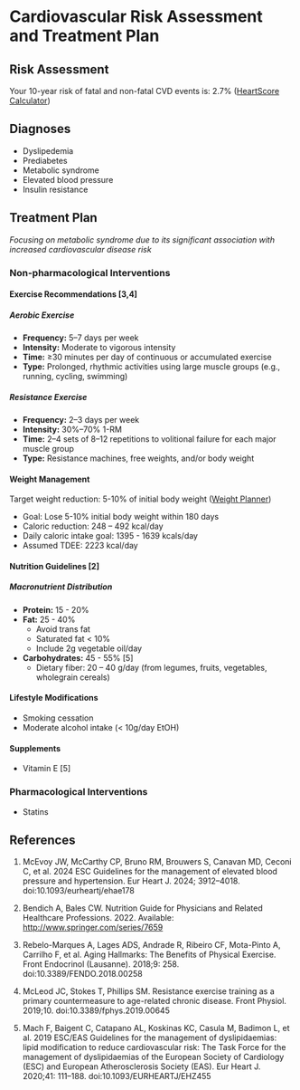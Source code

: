 # Cardiovascular Risk Assessment and Treatment Plan

## Risk Assessment
Your 10-year risk of fatal and non-fatal CVD events is: 2.7% ([HeartScore Calculator](https://heartscore.escardio.org/Calculate/quickcalculator.aspx?model=low))

## Diagnoses
- Dyslipedemia
- Prediabetes 
- Metabolic syndrome
- Elevated blood pressure
- Insulin resistance

## Treatment Plan
*Focusing on metabolic syndrome due to its significant association with increased cardiovascular disease risk*

### Non-pharmacological Interventions

#### Exercise Recommendations [3,4]

##### Aerobic Exercise
- **Frequency:** 5–7 days per week
- **Intensity:** Moderate to vigorous intensity
- **Time:** ≥30 minutes per day of continuous or accumulated exercise
- **Type:** Prolonged, rhythmic activities using large muscle groups (e.g., running, cycling, swimming)

##### Resistance Exercise
- **Frequency:** 2–3 days per week
- **Intensity:** 30%–70% 1-RM
- **Time:** 2–4 sets of 8–12 repetitions to volitional failure for each major muscle group
- **Type:** Resistance machines, free weights, and/or body weight

#### Weight Management
Target weight reduction: 5-10% of initial body weight ([Weight Planner](https://www.niddk.nih.gov/bwp))
- Goal: Lose 5-10% initial body weight within 180 days
- Caloric reduction: 248 – 492 kcal/day
- Daily caloric intake goal: 1395 - 1639 kcals/day
- Assumed TDEE: 2223 kcal/day

#### Nutrition Guidelines [2]

##### Macronutrient Distribution
- **Protein:** 15 - 20%
- **Fat:** 25 - 40%
  - Avoid trans fat
  - Saturated fat < 10%
  - Include 2g vegetable oil/day
- **Carbohydrates:** 45 - 55% [5]
  - Dietary fiber: 20 – 40 g/day (from legumes, fruits, vegetables, wholegrain cereals)

#### Lifestyle Modifications
- Smoking cessation
- Moderate alcohol intake (< 10g/day EtOH)

#### Supplements
- Vitamin E [5]

### Pharmacological Interventions
- Statins

## References
1. McEvoy JW, McCarthy CP, Bruno RM, Brouwers S, Canavan MD, Ceconi C, et al. 2024 ESC Guidelines for the management of elevated blood pressure and hypertension. Eur Heart J. 2024; 3912–4018. doi:10.1093/eurheartj/ehae178

2. Bendich A, Bales CW. Nutrition Guide for Physicians and Related Healthcare Professions. 2022. Available: http://www.springer.com/series/7659

3. Rebelo-Marques A, Lages ADS, Andrade R, Ribeiro CF, Mota-Pinto A, Carrilho F, et al. Aging Hallmarks: The Benefits of Physical Exercise. Front Endocrinol (Lausanne). 2018;9: 258. doi:10.3389/FENDO.2018.00258

4. McLeod JC, Stokes T, Phillips SM. Resistance exercise training as a primary countermeasure to age-related chronic disease. Front Physiol. 2019;10. doi:10.3389/fphys.2019.00645

5. Mach F, Baigent C, Catapano AL, Koskinas KC, Casula M, Badimon L, et al. 2019 ESC/EAS Guidelines for the management of dyslipidaemias: lipid modification to reduce cardiovascular risk: The Task Force for the management of dyslipidaemias of the European Society of Cardiology (ESC) and European Atherosclerosis Society (EAS). Eur Heart J. 2020;41: 111–188. doi:10.1093/EURHEARTJ/EHZ455